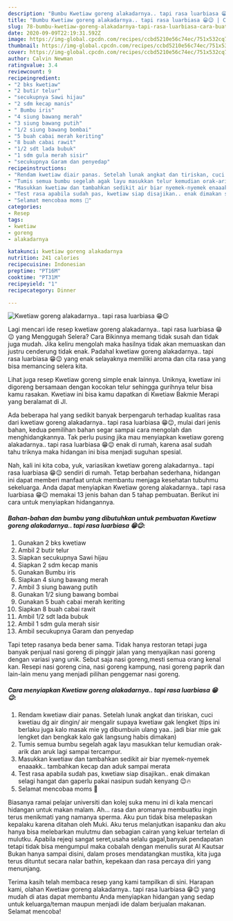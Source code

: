 ```yaml
---
description: "Bumbu Kwetiaw goreng alakadarnya.. tapi rasa luarbiasa 😁😉 | Cara Buat Kwetiaw goreng alakadarnya.. tapi rasa luarbiasa 😁😉 Yang Enak dan Simpel"
title: "Bumbu Kwetiaw goreng alakadarnya.. tapi rasa luarbiasa 😁😉 | Cara Buat Kwetiaw goreng alakadarnya.. tapi rasa luarbiasa 😁😉 Yang Enak dan Simpel"
slug: 78-bumbu-kwetiaw-goreng-alakadarnya-tapi-rasa-luarbiasa-cara-buat-kwetiaw-goreng-alakadarnya-tapi-rasa-luarbiasa-yang-enak-dan-simpel
date: 2020-09-09T22:19:31.592Z
image: https://img-global.cpcdn.com/recipes/ccbd5210e56c74ec/751x532cq70/kwetiaw-goreng-alakadarnya-tapi-rasa-luarbiasa-😁😉-foto-resep-utama.jpg
thumbnail: https://img-global.cpcdn.com/recipes/ccbd5210e56c74ec/751x532cq70/kwetiaw-goreng-alakadarnya-tapi-rasa-luarbiasa-😁😉-foto-resep-utama.jpg
cover: https://img-global.cpcdn.com/recipes/ccbd5210e56c74ec/751x532cq70/kwetiaw-goreng-alakadarnya-tapi-rasa-luarbiasa-😁😉-foto-resep-utama.jpg
author: Calvin Newman
ratingvalue: 3.4
reviewcount: 9
recipeingredient:
- "2 bks kwetiaw"
- "2 butir telur"
- "secukupnya Sawi hijau"
- "2 sdm kecap manis"
- " Bumbu iris"
- "4 siung bawang merah"
- "3 siung bawang putih"
- "1/2 siung bawang bombai"
- "5 buah cabai merah keriting"
- "8 buah cabai rawit"
- "1/2 sdt lada bubuk"
- "1 sdm gula merah sisir"
- "secukupnya Garam dan penyedap"
recipeinstructions:
- "Rendam kwetiaw diair panas. Setelah lunak angkat dan tiriskan, cuci kwetiau dg air dingin/ air mengalir supaya kwetiaw gak lengket (tips ini berlaku juga kalo masak mie yg dibumbuin ulang yaa.. jadi biar mie gak lengket dan bengkak kalo gak langsung habis dimakan)"
- "Tumis semua bumbu segelah agak layu masukkan telur kemudian orak-arik dan aruk lagi sampai tercampur."
- "Masukkan kwetiaw dan tambahkan sedikit air biar nyemek-nyemek enaaakk.. tambahkan kecap dan aduk sampai merata"
- "Test rasa apabila sudah pas, kwetiaw siap disajikan.. enak dimakan selagi hangat dan gaperlu pakai nasipun sudah kenyang 😉🔥"
- "Selamat mencobaa moms 🥰"
categories:
- Resep
tags:
- kwetiaw
- goreng
- alakadarnya

katakunci: kwetiaw goreng alakadarnya 
nutrition: 241 calories
recipecuisine: Indonesian
preptime: "PT16M"
cooktime: "PT31M"
recipeyield: "1"
recipecategory: Dinner

---
```



![Kwetiaw goreng alakadarnya.. tapi rasa luarbiasa 😁😉](https://img-global.cpcdn.com/recipes/ccbd5210e56c74ec/751x532cq70/kwetiaw-goreng-alakadarnya-tapi-rasa-luarbiasa-😁😉-foto-resep-utama.jpg)

Lagi mencari ide resep kwetiaw goreng alakadarnya.. tapi rasa luarbiasa 😁😉 yang Menggugah Selera? Cara Bikinnya memang tidak susah dan tidak juga mudah. Jika keliru mengolah maka hasilnya tidak akan memuaskan dan justru cenderung tidak enak. Padahal kwetiaw goreng alakadarnya.. tapi rasa luarbiasa 😁😉 yang enak selayaknya memiliki aroma dan cita rasa yang bisa memancing selera kita.

Lihat juga resep Kwetiaw goreng simple enak lainnya. Uniknya, kwetiaw ini digoreng bersamaan dengan kocokan telur sehingga gurihnya telur bisa kamu rasakan. Kwetiaw ini bisa kamu dapatkan di Kwetiaw Bakmie Merapi yang beralamat di Jl.

Ada beberapa hal yang sedikit banyak berpengaruh terhadap kualitas rasa dari kwetiaw goreng alakadarnya.. tapi rasa luarbiasa 😁😉, mulai dari jenis bahan, kedua pemilihan bahan segar sampai cara mengolah dan menghidangkannya. Tak perlu pusing jika mau menyiapkan kwetiaw goreng alakadarnya.. tapi rasa luarbiasa 😁😉 enak di rumah, karena asal sudah tahu triknya maka hidangan ini bisa menjadi suguhan spesial.


Nah, kali ini kita coba, yuk, variasikan kwetiaw goreng alakadarnya.. tapi rasa luarbiasa 😁😉 sendiri di rumah. Tetap berbahan sederhana, hidangan ini dapat memberi manfaat untuk membantu menjaga kesehatan tubuhmu sekeluarga. Anda dapat menyiapkan Kwetiaw goreng alakadarnya.. tapi rasa luarbiasa 😁😉 memakai 13 jenis bahan dan 5 tahap pembuatan. Berikut ini cara untuk menyiapkan hidangannya.

<!--inarticleads1-->

##### Bahan-bahan dan bumbu yang dibutuhkan untuk pembuatan Kwetiaw goreng alakadarnya.. tapi rasa luarbiasa 😁😉:

1. Gunakan 2 bks kwetiaw
1. Ambil 2 butir telur
1. Siapkan secukupnya Sawi hijau
1. Siapkan 2 sdm kecap manis
1. Gunakan  Bumbu iris
1. Siapkan 4 siung bawang merah
1. Ambil 3 siung bawang putih
1. Gunakan 1/2 siung bawang bombai
1. Gunakan 5 buah cabai merah keriting
1. Siapkan 8 buah cabai rawit
1. Ambil 1/2 sdt lada bubuk
1. Ambil 1 sdm gula merah sisir
1. Ambil secukupnya Garam dan penyedap


Tapi tetep rasanya beda bener sama. Tidak hanya restoran tetapi juga banyak penjual nasi goreng di pinggir jalan yang menyajikan nasi goreng dengan variasi yang unik. Sebut saja nasi goreng,mesti semua orang kenal kan. Resepi nasi goreng cina, nasi goreng kampung, nasi goreng paprik dan lain-lain menu yang menjadi pilihan penggemar nasi goreng. 

<!--inarticleads2-->

##### Cara menyiapkan Kwetiaw goreng alakadarnya.. tapi rasa luarbiasa 😁😉:

1. Rendam kwetiaw diair panas. Setelah lunak angkat dan tiriskan, cuci kwetiau dg air dingin/ air mengalir supaya kwetiaw gak lengket (tips ini berlaku juga kalo masak mie yg dibumbuin ulang yaa.. jadi biar mie gak lengket dan bengkak kalo gak langsung habis dimakan)
1. Tumis semua bumbu segelah agak layu masukkan telur kemudian orak-arik dan aruk lagi sampai tercampur.
1. Masukkan kwetiaw dan tambahkan sedikit air biar nyemek-nyemek enaaakk.. tambahkan kecap dan aduk sampai merata
1. Test rasa apabila sudah pas, kwetiaw siap disajikan.. enak dimakan selagi hangat dan gaperlu pakai nasipun sudah kenyang 😉🔥
1. Selamat mencobaa moms 🥰


Biasanya ramai pelajar universiti dan kolej suka menu ini di kala mencari hidangan untuk makan malam. Ah… rasa dan aromanya membuatku ingin terus menikmati yang namanya sperma. Aku pun tidak bisa melepaskan kepalaku karena ditahan oleh Muki. Aku terus melanjutkan isapanku dan aku hanya bisa melebarkan mulutmu dan sebagian cairan yang keluar tertelan di mulutku. Apabila rejeqi sangat seret,usaha selalu gagal,banyak pendapatan tetapi tidak bisa mengumpul maka cobalah dengan menulis surat Al Kautsar Bukan hanya sampai disini, dalam proses mendatangkan mustika, kita juga terus dituntut secara nalar bathin, kepekaan dan rasa percaya diri yang menunjang. 

Terima kasih telah membaca resep yang kami tampilkan di sini. Harapan kami, olahan Kwetiaw goreng alakadarnya.. tapi rasa luarbiasa 😁😉 yang mudah di atas dapat membantu Anda menyiapkan hidangan yang sedap untuk keluarga/teman maupun menjadi ide dalam berjualan makanan. Selamat mencoba!
